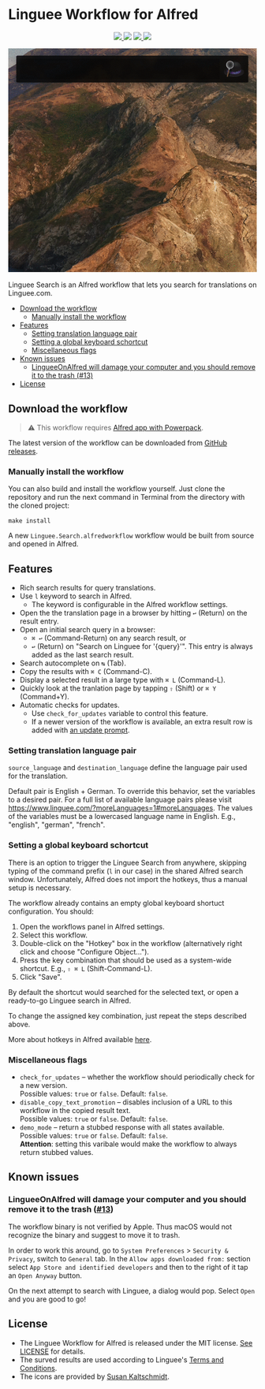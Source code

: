 # Linguee Workflow for Alfred

<p align="center">

<a href="https://www.alfredapp.com/">
  <img src="https://img.shields.io/badge/Alfred-4-blueviolet" />
</a>
<img src="https://img.shields.io/badge/macOS-10.15%20|%2011+-blue" />
<a href="https://github.com/sigito/Linguee-Workflow-for-Alfred/releases/latest">
  <img src="https://img.shields.io/github/v/release/sigito/Linguee-Workflow-for-Alfred?color=important" />
</a>
<a href="https://twitter.com/sigito_is_taken">
  <img src="https://img.shields.io/badge/Contact-%40sigito__is__taken-lightgrey" />
</a>

</p>

<p align="center"><img src="demo.gif" alt="Demo"/></p>

Linguee Search is an Alfred workflow that lets you search for translations on Linguee.com.

* [Download the workflow](#download-the-workflow)
  * [Manually install the workflow](#manually-install-the-workflow)
* [Features](#features)
  * [Setting translation language pair](#setting-translation-language-pair)
  * [Setting a global keyboard schortcut](#setting-a-global-keyboard-schortcut)
  * [Miscellaneous flags](#miscellaneous-flags)
* [Known issues](#known-issues)
  * [LingueeOnAlfred will damage your computer and you should remove it to the trash (\#13)](#lingueeonalfred-will-damage-your-computer-and-you-should-remove-it-to-the-trash-13)
* [License](#license)

## Download the workflow

> ⚠️ This workflow requires [Alfred app with Powerpack](https://www.alfredapp.com/powerpack/).

The latest version of the workflow can be downloaded from [GitHub releases](https://github.com/sigito/Linguee-Workflow-for-Alfred/releases/latest).

### Manually install the workflow

You can also build and install the workflow yourself. Just clone the repository and run the next command in Terminal from the directory with the cloned project:

```shell
make install
```

A new `Linguee.Search.alfredworkflow` workflow would be built from source and opened in Alfred.

## Features

* Rich search results for query translations.
* Use `l` keyword to search in Alfred.
  * The keyword is configurable in the Alfred workflow settings.
* Open the the translation page in a browser by hitting `↩` (Return) on the result entry.
* Open an initial search query in a browser:
  * `⌘ ↩` (Command-Return) on any search result, or
  * `↩` (Return) on "Search on Linguee for '{query}'". This entry is always added as the last search result.
* Search autocomplete on `↹` (Tab).
* Copy the results with `⌘ C` (Command-C).
* Display a selected result in a large type with `⌘ L` (Command-L).
* Quickly look at the tranlation page by tapping `⇧` (Shift) or `⌘ Y` (Command+Y).
* Automatic checks for updates.
  * Use `check_for_updates` variable to control this feature.
  * If a newer version of the workflow is available, an extra result row is added with [an update prompt](periodic_checks_for_updates.png).

### Setting translation language pair

`source_language` and `destination_language` define the language pair used for the translation.

Default pair is English + German. To override this behavior, set the variables to a desired pair. For a full list of available language pairs please visit <https://www.linguee.com/?moreLanguages=1#moreLanguages>. The values of the variables must be a lowercased language name in English. E.g., "english", "german", "french".

### Setting a global keyboard schortcut

There is an option to trigger the Linguee Search from anywhere, skipping typing of the command prefix (`l` in our case) in the shared Alfred search window. Unfortunately, Alfred does not import the hotkeys, thus a manual setup is necessary.

The workflow already contains an empty global keyboard shortuct configuration. You should:

1. Open the workflows panel in Alfred settings.
1. Select this workflow.
1. Double-click on the "Hotkey" box in the workflow (alternatively right click and choose "Configure Object...").
1. Press the key combination that should be used as a system-wide shortcut. E.g., `⇧ ⌘ L` (Shift-Command-L).
1. Click "Save".

By default the shortcut would searched for the selected text, or open a ready-to-go Linguee search in Alfred.

To change the assigned key combination, just repeat the steps described above.

More about hotkeys in Alfred available [here](https://www.alfredapp.com/help/workflows/triggers/hotkey/).

### Miscellaneous flags

* `check_for_updates` – whether the workflow should periodically check for a new version.  
  Possible values: `true` or `false`. Default: `false`.
* `disable_copy_text_promotion` – disables inclusion of a URL to this workflow in the copied result text.  
  Possible values: `true` or `false`. Default: `false`.
* `demo_mode` – return a stubbed response with all states available.  
  Possible values: `true` or `false`. Default: `false`.  
  **Attention**: setting this varibale would make the workflow to always return stubbed values.

## Known issues

### LingueeOnAlfred will damage your computer and you should remove it to the trash ([#13](https://github.com/sigito/Linguee-Workflow-for-Alfred/issues/13))

The workflow binary is not verified by Apple. Thus macOS would not recognize the binary and suggest to move it to trash.

In order to work this around, go to `System Preferences` > `Security & Privacy`, switch to `General` tab. In the `Allow apps downloaded from:` section select `App Store and identified developers` and then to the right of it tap an `Open Anyway` button. 

On the next attempt to search with Linguee, a dialog would pop. Select `Open` and you are good to go!

## License

* The Linguee Workflow for Alfred is released under the MIT license. [See LICENSE](LICENSE) for details.
* The surved results are used according to Linguee's [Terms and Conditions](https://www.linguee.com/english-german/page/termsAndConditions.php).
* The icons are provided by [Susan Kaltschmidt](http://www.susan-kaltschmidt.com/).
